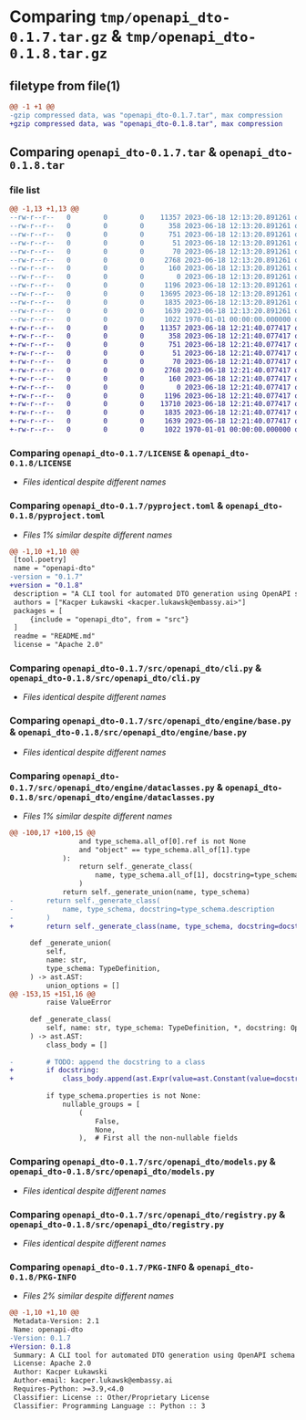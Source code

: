 # Comparing `tmp/openapi_dto-0.1.7.tar.gz` & `tmp/openapi_dto-0.1.8.tar.gz`

## filetype from file(1)

```diff
@@ -1 +1 @@
-gzip compressed data, was "openapi_dto-0.1.7.tar", max compression
+gzip compressed data, was "openapi_dto-0.1.8.tar", max compression
```

## Comparing `openapi_dto-0.1.7.tar` & `openapi_dto-0.1.8.tar`

### file list

```diff
@@ -1,13 +1,13 @@
--rw-r--r--   0        0        0    11357 2023-06-18 12:13:20.891261 openapi_dto-0.1.7/LICENSE
--rw-r--r--   0        0        0      358 2023-06-18 12:13:20.891261 openapi_dto-0.1.7/README.md
--rw-r--r--   0        0        0      751 2023-06-18 12:13:20.891261 openapi_dto-0.1.7/pyproject.toml
--rw-r--r--   0        0        0       51 2023-06-18 12:13:20.891261 openapi_dto-0.1.7/src/openapi_dto/__init__.py
--rw-r--r--   0        0        0       70 2023-06-18 12:13:20.891261 openapi_dto-0.1.7/src/openapi_dto/__main__.py
--rw-r--r--   0        0        0     2768 2023-06-18 12:13:20.891261 openapi_dto-0.1.7/src/openapi_dto/cli.py
--rw-r--r--   0        0        0      160 2023-06-18 12:13:20.891261 openapi_dto-0.1.7/src/openapi_dto/config.py
--rw-r--r--   0        0        0        0 2023-06-18 12:13:20.891261 openapi_dto-0.1.7/src/openapi_dto/engine/__init__.py
--rw-r--r--   0        0        0     1196 2023-06-18 12:13:20.891261 openapi_dto-0.1.7/src/openapi_dto/engine/base.py
--rw-r--r--   0        0        0    13695 2023-06-18 12:13:20.891261 openapi_dto-0.1.7/src/openapi_dto/engine/dataclasses.py
--rw-r--r--   0        0        0     1835 2023-06-18 12:13:20.891261 openapi_dto-0.1.7/src/openapi_dto/models.py
--rw-r--r--   0        0        0     1639 2023-06-18 12:13:20.891261 openapi_dto-0.1.7/src/openapi_dto/registry.py
--rw-r--r--   0        0        0     1022 1970-01-01 00:00:00.000000 openapi_dto-0.1.7/PKG-INFO
+-rw-r--r--   0        0        0    11357 2023-06-18 12:21:40.077417 openapi_dto-0.1.8/LICENSE
+-rw-r--r--   0        0        0      358 2023-06-18 12:21:40.077417 openapi_dto-0.1.8/README.md
+-rw-r--r--   0        0        0      751 2023-06-18 12:21:40.077417 openapi_dto-0.1.8/pyproject.toml
+-rw-r--r--   0        0        0       51 2023-06-18 12:21:40.077417 openapi_dto-0.1.8/src/openapi_dto/__init__.py
+-rw-r--r--   0        0        0       70 2023-06-18 12:21:40.077417 openapi_dto-0.1.8/src/openapi_dto/__main__.py
+-rw-r--r--   0        0        0     2768 2023-06-18 12:21:40.077417 openapi_dto-0.1.8/src/openapi_dto/cli.py
+-rw-r--r--   0        0        0      160 2023-06-18 12:21:40.077417 openapi_dto-0.1.8/src/openapi_dto/config.py
+-rw-r--r--   0        0        0        0 2023-06-18 12:21:40.077417 openapi_dto-0.1.8/src/openapi_dto/engine/__init__.py
+-rw-r--r--   0        0        0     1196 2023-06-18 12:21:40.077417 openapi_dto-0.1.8/src/openapi_dto/engine/base.py
+-rw-r--r--   0        0        0    13710 2023-06-18 12:21:40.077417 openapi_dto-0.1.8/src/openapi_dto/engine/dataclasses.py
+-rw-r--r--   0        0        0     1835 2023-06-18 12:21:40.077417 openapi_dto-0.1.8/src/openapi_dto/models.py
+-rw-r--r--   0        0        0     1639 2023-06-18 12:21:40.077417 openapi_dto-0.1.8/src/openapi_dto/registry.py
+-rw-r--r--   0        0        0     1022 1970-01-01 00:00:00.000000 openapi_dto-0.1.8/PKG-INFO
```

### Comparing `openapi_dto-0.1.7/LICENSE` & `openapi_dto-0.1.8/LICENSE`

 * *Files identical despite different names*

### Comparing `openapi_dto-0.1.7/pyproject.toml` & `openapi_dto-0.1.8/pyproject.toml`

 * *Files 1% similar despite different names*

```diff
@@ -1,10 +1,10 @@
 [tool.poetry]
 name = "openapi-dto"
-version = "0.1.7"
+version = "0.1.8"
 description = "A CLI tool for automated DTO generation using OpenAPI schema"
 authors = ["Kacper Łukawski <kacper.lukawsk@embassy.ai>"]
 packages = [
     {include = "openapi_dto", from = "src"}
 ]
 readme = "README.md"
 license = "Apache 2.0"
```

### Comparing `openapi_dto-0.1.7/src/openapi_dto/cli.py` & `openapi_dto-0.1.8/src/openapi_dto/cli.py`

 * *Files identical despite different names*

### Comparing `openapi_dto-0.1.7/src/openapi_dto/engine/base.py` & `openapi_dto-0.1.8/src/openapi_dto/engine/base.py`

 * *Files identical despite different names*

### Comparing `openapi_dto-0.1.7/src/openapi_dto/engine/dataclasses.py` & `openapi_dto-0.1.8/src/openapi_dto/engine/dataclasses.py`

 * *Files 1% similar despite different names*

```diff
@@ -100,17 +100,15 @@
                 and type_schema.all_of[0].ref is not None
                 and "object" == type_schema.all_of[1].type
             ):
                 return self._generate_class(
                     name, type_schema.all_of[1], docstring=type_schema.description
                 )
             return self._generate_union(name, type_schema)
-        return self._generate_class(
-            name, type_schema, docstring=type_schema.description
-        )
+        return self._generate_class(name, type_schema, docstring=docstring)
 
     def _generate_union(
         self,
         name: str,
         type_schema: TypeDefinition,
     ) -> ast.AST:
         union_options = []
@@ -153,15 +151,16 @@
         raise ValueError
 
     def _generate_class(
         self, name: str, type_schema: TypeDefinition, *, docstring: Optional[str] = None
     ) -> ast.AST:
         class_body = []
 
-        # TODO: append the docstring to a class
+        if docstring:
+            class_body.append(ast.Expr(value=ast.Constant(value=docstring)))
 
         if type_schema.properties is not None:
             nullable_groups = [
                 (
                     False,
                     None,
                 ),  # First all the non-nullable fields
```

### Comparing `openapi_dto-0.1.7/src/openapi_dto/models.py` & `openapi_dto-0.1.8/src/openapi_dto/models.py`

 * *Files identical despite different names*

### Comparing `openapi_dto-0.1.7/src/openapi_dto/registry.py` & `openapi_dto-0.1.8/src/openapi_dto/registry.py`

 * *Files identical despite different names*

### Comparing `openapi_dto-0.1.7/PKG-INFO` & `openapi_dto-0.1.8/PKG-INFO`

 * *Files 2% similar despite different names*

```diff
@@ -1,10 +1,10 @@
 Metadata-Version: 2.1
 Name: openapi-dto
-Version: 0.1.7
+Version: 0.1.8
 Summary: A CLI tool for automated DTO generation using OpenAPI schema
 License: Apache 2.0
 Author: Kacper Łukawski
 Author-email: kacper.lukawsk@embassy.ai
 Requires-Python: >=3.9,<4.0
 Classifier: License :: Other/Proprietary License
 Classifier: Programming Language :: Python :: 3
```


